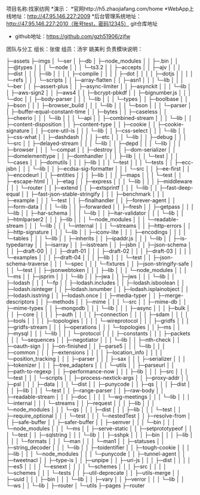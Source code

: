 项目名称:找家纺网
*演示：
*官网http://h5.zhaojiafang.com/home
*WebApp上线地址：http://47.95.146.227:2009
*后台管理系统地址：http://47.95.146.227:2010（账号test，密码12345）
git仓库地址
* github地址：https://github.com/gzh51906/zjfw

团队与分工
组长：张俊
组员：汤宇 姚美利
负责模块说明：

├─assets
├─imgs
│  └─ser
│      ├─db
│      ├─node_modules
│      │  ├─.bin
│      │  ├─@types
│      │  │  └─node
│      │  │      └─ts3.2
│      │  ├─accepts
│      │  ├─ajv
│      │  │  ├─dist
│      │  │  ├─lib
│      │  │  │  ├─compile
│      │  │  │  ├─dot
│      │  │  │  ├─dotjs
│      │  │  │  └─refs
│      │  │  └─scripts
│      │  ├─array-flatten
│      │  ├─asn1
│      │  │  └─lib
│      │  │      └─ber
│      │  ├─assert-plus
│      │  ├─async-limiter
│      │  ├─asynckit
│      │  │  └─lib
│      │  ├─aws-sign2
│      │  ├─aws4
│      │  ├─bcrypt-pbkdf
│      │  ├─bignumber.js
│      │  │  └─doc
│      │  ├─body-parser
│      │  │  └─lib
│      │  │      └─types
│      │  ├─boolbase
│      │  ├─bson
│      │  │  ├─browser_build
│      │  │  └─lib
│      │  │      └─bson
│      │  │          └─parser
│      │  ├─buffer-equal-constant-time
│      │  ├─bytes
│      │  ├─caseless
│      │  ├─cheerio
│      │  │  └─lib
│      │  │      └─api
│      │  ├─combined-stream
│      │  │  └─lib
│      │  ├─content-disposition
│      │  ├─content-type
│      │  ├─cookie
│      │  ├─cookie-signature
│      │  ├─core-util-is
│      │  │  └─lib
│      │  ├─css-select
│      │  │  └─lib
│      │  ├─css-what
│      │  ├─dashdash
│      │  │  ├─etc
│      │  │  └─lib
│      │  ├─debug
│      │  │  └─src
│      │  ├─delayed-stream
│      │  │  └─lib
│      │  ├─depd
│      │  │  └─lib
│      │  │      ├─browser
│      │  │      └─compat
│      │  ├─destroy
│      │  ├─dom-serializer
│      │  ├─domelementtype
│      │  ├─domhandler
│      │  │  ├─lib
│      │  │  └─test
│      │  │      └─cases
│      │  ├─domutils
│      │  │  ├─lib
│      │  │  └─test
│      │  │      └─tests
│      │  ├─ecc-jsbn
│      │  │  └─lib
│      │  ├─ecdsa-sig-formatter
│      │  │  └─src
│      │  ├─ee-first
│      │  ├─encodeurl
│      │  ├─entities
│      │  │  ├─lib
│      │  │  ├─maps
│      │  │  └─test
│      │  ├─escape-html
│      │  ├─etag
│      │  ├─express
│      │  │  └─lib
│      │  │      ├─middleware
│      │  │      └─router
│      │  ├─extend
│      │  ├─extsprintf
│      │  │  └─lib
│      │  ├─fast-deep-equal
│      │  ├─fast-json-stable-stringify
│      │  │  ├─benchmark
│      │  │  ├─example
│      │  │  └─test
│      │  ├─finalhandler
│      │  ├─forever-agent
│      │  ├─form-data
│      │  │  └─lib
│      │  ├─forwarded
│      │  ├─fresh
│      │  ├─getpass
│      │  │  └─lib
│      │  ├─har-schema
│      │  │  └─lib
│      │  ├─har-validator
│      │  │  └─lib
│      │  ├─htmlparser2
│      │  │  ├─lib
│      │  │  └─node_modules
│      │  │      └─readable-stream
│      │  │          └─lib
│      │  │              └─internal
│      │  │                  └─streams
│      │  ├─http-errors
│      │  ├─http-signature
│      │  │  └─lib
│      │  ├─iconv-lite
│      │  │  ├─encodings
│      │  │  │  └─tables
│      │  │  └─lib
│      │  ├─inherits
│      │  ├─ipaddr.js
│      │  │  └─lib
│      │  ├─is-typedarray
│      │  ├─isarray
│      │  ├─isstream
│      │  ├─jsbn
│      │  ├─json-schema
│      │  │  ├─draft-00
│      │  │  ├─draft-01
│      │  │  ├─draft-02
│      │  │  ├─draft-03
│      │  │  │  └─examples
│      │  │  ├─draft-04
│      │  │  ├─lib
│      │  │  └─test
│      │  ├─json-schema-traverse
│      │  │  └─spec
│      │  │      └─fixtures
│      │  ├─json-stringify-safe
│      │  │  └─test
│      │  ├─jsonwebtoken
│      │  │  ├─lib
│      │  │  └─node_modules
│      │  │      └─ms
│      │  ├─jsprim
│      │  │  └─lib
│      │  ├─jwa
│      │  ├─jws
│      │  │  └─lib
│      │  ├─lodash
│      │  │  └─fp
│      │  ├─lodash.includes
│      │  ├─lodash.isboolean
│      │  ├─lodash.isinteger
│      │  ├─lodash.isnumber
│      │  ├─lodash.isplainobject
│      │  ├─lodash.isstring
│      │  ├─lodash.once
│      │  ├─media-typer
│      │  ├─merge-descriptors
│      │  ├─methods
│      │  ├─mime
│      │  │  └─src
│      │  ├─mime-db
│      │  ├─mime-types
│      │  ├─mongodb
│      │  │  └─lib
│      │  │      ├─async
│      │  │      ├─bulk
│      │  │      ├─core
│      │  │      │  ├─auth
│      │  │      │  ├─connection
│      │  │      │  ├─sdam
│      │  │      │  ├─tools
│      │  │      │  ├─topologies
│      │  │      │  └─wireprotocol
│      │  │      ├─gridfs
│      │  │      ├─gridfs-stream
│      │  │      ├─operations
│      │  │      └─topologies
│      │  ├─ms
│      │  ├─mysql
│      │  │  └─lib
│      │  │      └─protocol
│      │  │          ├─constants
│      │  │          ├─packets
│      │  │          └─sequences
│      │  ├─negotiator
│      │  │  └─lib
│      │  ├─nth-check
│      │  ├─oauth-sign
│      │  ├─on-finished
│      │  ├─parse5
│      │  │  └─lib
│      │  │      ├─common
│      │  │      ├─extensions
│      │  │      │  ├─location_info
│      │  │      │  └─position_tracking
│      │  │      ├─parser
│      │  │      ├─sax
│      │  │      ├─serializer
│      │  │      ├─tokenizer
│      │  │      ├─tree_adapters
│      │  │      └─utils
│      │  ├─parseurl
│      │  ├─path-to-regexp
│      │  ├─performance-now
│      │  │  ├─lib
│      │  │  ├─src
│      │  │  └─test
│      │  │      └─scripts
│      │  ├─process-nextick-args
│      │  ├─proxy-addr
│      │  ├─psl
│      │  │  ├─data
│      │  │  └─dist
│      │  ├─punycode
│      │  ├─qs
│      │  │  ├─dist
│      │  │  ├─lib
│      │  │  └─test
│      │  ├─range-parser
│      │  ├─raw-body
│      │  ├─readable-stream
│      │  │  ├─doc
│      │  │  │  └─wg-meetings
│      │  │  └─lib
│      │  │      └─internal
│      │  │          └─streams
│      │  ├─request
│      │  │  ├─lib
│      │  │  └─node_modules
│      │  │      └─qs
│      │  │          ├─dist
│      │  │          ├─lib
│      │  │          └─test
│      │  ├─require_optional
│      │  │  └─test
│      │  │      └─nestedTest
│      │  ├─resolve-from
│      │  ├─safe-buffer
│      │  ├─safer-buffer
│      │  ├─semver
│      │  │  └─bin
│      │  │  └─node_modules
│      │  │      └─ms
│      │  ├─serve-static
│      │  ├─setprototypeof
│      │  │  └─test
│      │  ├─sqlstring
│      │  │  └─lib
│      │  ├─sshpk
│      │  │  ├─bin
│      │  │  ├─lib
│      │  │  │  └─formats
│      │  │  └─man
│      │  │      └─man1
│      │  ├─statuses
│      │  ├─string_decoder
│      │  │  └─lib
│      │  ├─toidentifier
│      │  ├─tough-cookie
│      │  │  ├─lib
│      │  │  └─node_modules
│      │  │      └─punycode
│      │  ├─tunnel-agent
│      │  ├─tweetnacl
│      │  ├─type-is
│      │  ├─unpipe
│      │  ├─uri-js
│      │  │  ├─dist
│      │  │  │  ├─es5
│      │  │  │  └─esnext
│      │  │  │      └─schemes
│      │  │  ├─src
│      │  │  │  └─schemes
│      │  │  └─tests
│      │  ├─util-deprecate
│      │  ├─utils-merge
│      │  ├─uuid
│      │  │  ├─bin
│      │  │  └─lib
│      │  ├─vary
│      │  ├─verror
│      │  │  └─lib
│      │  └─ws
│      │      └─lib
│      ├─router
│      └─utils
├─pages
├─router